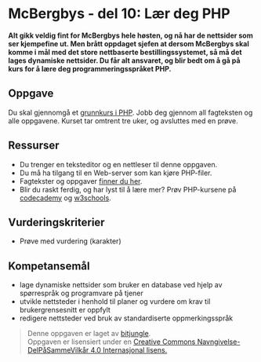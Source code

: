 McBergbys - del 10: Lær deg PHP
===============================
**Alt gikk veldig fint for McBergbys hele høsten, og nå har de nettsider som ser kjempefine ut. Men brått oppdaget sjefen at dersom McBergbys skal komme i mål med det store nettbaserte bestillingssystemet, så må det lages dynamiske nettsider. Du får alt ansvaret, og blir bedt om å gå på kurs for å lære deg programmeringsspråket PHP.**

Oppgave
-------
Du skal gjennomgå et [grunnkurs i PHP](https://github.com/fagstoff/IT1/blob/master/Fagtekster/databaser/04.%20PHP.md). Jobb deg gjennom all fagteksten og alle oppgavene. Kurset tar omtrent tre uker, og avsluttes med en prøve.

Ressurser
---------
* Du trenger en teksteditor og en nettleser til denne oppgaven.
* Du må ha tilgang til en Web-server som kan kjøre PHP-filer.
* Fagtekster og oppgaver [finner du her](https://github.com/fagstoff/IT1/blob/master/Fagtekster/databaser/04.%20PHP.md).
* Blir du raskt ferdig, og har lyst til å lære mer? Prøv PHP-kursene på [codecademy](https://www.codecademy.com/en/tracks/php) og [w3schools](https://www.w3schools.com/php/default.asp).

Vurderingskriterier
-------------------
* Prøve med vurdering (karakter)

## Kompetansemål

* lage dynamiske nettsider som bruker en database ved hjelp av spørrespråk og programvare på tjener
* utvikle nettsteder i henhold til planer og vurdere om krav til brukergrensesnitt er oppfylt
* redigere nettsteder ved bruk av standardiserte oppmerkingsspråk

>Denne oppgaven er laget av [bitjungle](https://github.com/bitjungle).  
>Oppgaven er lisensiert under en
>[Creative Commons Navngivelse-DelPåSammeVilkår 4.0 Internasjonal lisens.
](http://creativecommons.org/licenses/by-sa/4.0/)
